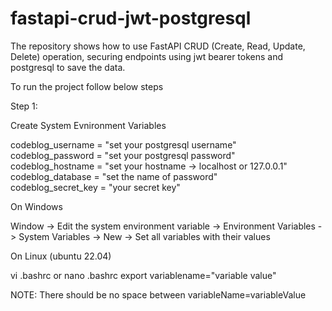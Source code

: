 # fastapi-crud-jwt-postgresql
The repository shows how to use FastAPI CRUD (Create, Read, Update, Delete) operation, securing endpoints using jwt bearer tokens and postgresql to save the data.

To run the project follow below steps

Step 1:

Create System Evnironment Variables

codeblog_username = "set your postgresql username"<br />
codeblog_password = "set your postgresql password"<br />
codeblog_hostname = "set your hostname -> localhost or 127.0.0.1"<br />
codeblog_database = "set the name of password"<br />
codeblog_secret_key = "your secret key"<br />

On Windows

Window -> Edit the system environment variable -> Environment Variables -> System Variables -> New -> Set all variables with their values

On Linux (ubuntu 22.04)

vi .bashrc or nano .bashrc
export variablename="variable value"

NOTE: There should be no space between variableName=variableValue


